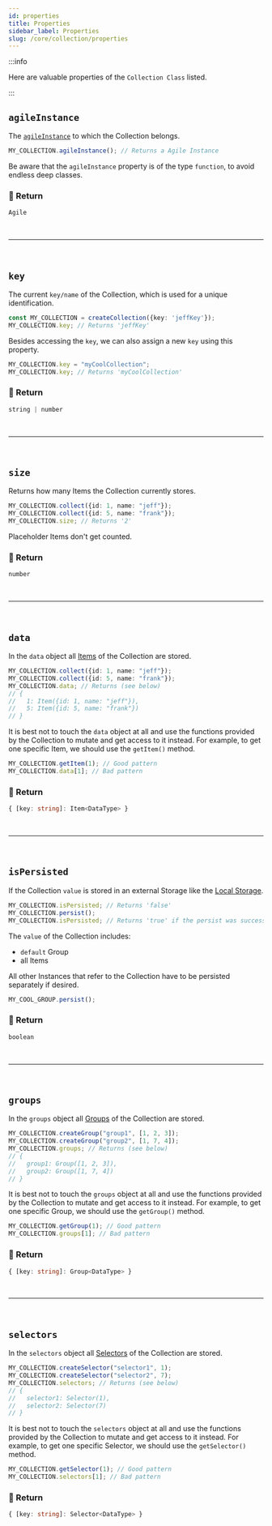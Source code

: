 ```yaml
---
id: properties
title: Properties
sidebar_label: Properties
slug: /core/collection/properties
---
```


:::info

Here are valuable properties of the `Collection Class` listed.

:::

## `agileInstance`

The [`agileInstance`](../agile-instance/Introduction.md) to which the Collection belongs.
```ts
MY_COLLECTION.agileInstance(); // Returns a Agile Instance
```
Be aware that the `agileInstance` property is of the type `function`,
to avoid endless deep classes.

### 📄 Return

```ts
Agile
```



<br />

---

<br />



## `key`

The current `key/name` of the Collection,
which is used for a unique identification.
```ts {2}
const MY_COLLECTION = createCollection({key: 'jeffKey'});
MY_COLLECTION.key; // Returns 'jeffKey'
```
Besides accessing the `key`, we can also assign a new `key` using this property.
```ts {1}
MY_COLLECTION.key = "myCoolCollection";
MY_COLLECTION.key; // Returns 'myCoolCollection'
```

### 📄 Return

```ts
string | number
```



<br />

---

<br />



## `size`

Returns how many Items the Collection currently stores.
```ts {3}
MY_COLLECTION.collect({id: 1, name: "jeff"});
MY_COLLECTION.collect({id: 5, name: "frank"});
MY_COLLECTION.size; // Returns '2'
```
Placeholder Items don't get counted.

### 📄 Return

```ts
number
```


<br />

---

<br />



## `data`

In the `data` object all [Items](./Introduction.md#-item) of the Collection are stored.
```ts {3}
MY_COLLECTION.collect({id: 1, name: "jeff"});
MY_COLLECTION.collect({id: 5, name: "frank"});
MY_COLLECTION.data; // Returns (see below)
// {
//   1: Item({id: 1, name: "jeff"}),
//   5: Item({id: 5, name: "frank"})
// }
```
It is best not to touch the `data` object at all
and use the functions provided by the Collection to mutate and get access to it instead.
For example, to get one specific Item, we should use the `getItem()` method.
```ts {1}
MY_COLLECTION.getItem(1); // Good pattern
MY_COLLECTION.data[1]; // Bad pattern
```

### 📄 Return

```ts
{ [key: string]: Item<DataType> }
```



<br />

---

<br />



## `isPersisted`

If the Collection `value` is stored in an external Storage like the [Local Storage](https://developer.mozilla.org/de/docs/Web/API/Window/localStorage).
```ts {1,3}
MY_COLLECTION.isPersisted; // Returns 'false'
MY_COLLECTION.persist();
MY_COLLECTION.isPersisted; // Returns 'true' if the persist was successful
```
The `value` of the Collection includes:
- `default` Group
- all Items 

All other Instances that refer to the Collection have to be persisted separately if desired.
```ts
MY_COOL_GROUP.persist();
```

### 📄 Return

```ts
boolean
```



<br />

---

<br />



## `groups`

In the `groups` object all [Groups](./group/Introduction.md) of the Collection are stored.
```ts {3}
MY_COLLECTION.createGroup("group1", [1, 2, 3]);
MY_COLLECTION.createGroup("group2", [1, 7, 4]);
MY_COLLECTION.groups; // Returns (see below)
// {
//   group1: Group([1, 2, 3]),
//   group2: Group([1, 7, 4])
// }
```
It is best not to touch the `groups` object at all
and use the functions provided by the Collection to mutate and get access to it instead.
For example, to get one specific Group, we should use the `getGroup()` method.
```ts {1}
MY_COLLECTION.getGroup(1); // Good pattern
MY_COLLECTION.groups[1]; // Bad pattern
```

### 📄 Return

```ts
{ [key: string]: Group<DataType> }
```



<br />

---

<br />



## `selectors`

In the `selectors` object all [Selectors](./selector/Introduction.md) of the Collection are stored.
```ts {3}
MY_COLLECTION.createSelector("selector1", 1);
MY_COLLECTION.createSelector("selector2", 7);
MY_COLLECTION.selectors; // Returns (see below)
// {
//   selector1: Selector(1),
//   selector2: Selector(7)
// }
```
It is best not to touch the `selectors` object at all
and use the functions provided by the Collection to mutate and get access to it instead.
For example, to get one specific Selector, we should use the `getSelector()` method.
```ts {1}
MY_COLLECTION.getSelector(1); // Good pattern
MY_COLLECTION.selectors[1]; // Bad pattern
```

### 📄 Return

```ts
{ [key: string]: Selector<DataType> }
```
